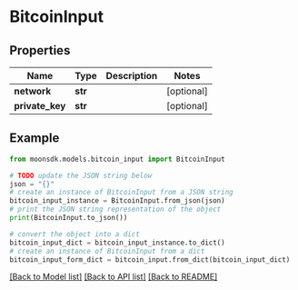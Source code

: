 # BitcoinInput

## Properties

| Name             | Type    | Description | Notes       |
| ---------------- | ------- | ----------- | ----------- |
| **network**      | **str** |             | \[optional] |
| **private\_key** | **str** |             | \[optional] |

## Example

```python
from moonsdk.models.bitcoin_input import BitcoinInput

# TODO update the JSON string below
json = "{}"
# create an instance of BitcoinInput from a JSON string
bitcoin_input_instance = BitcoinInput.from_json(json)
# print the JSON string representation of the object
print(BitcoinInput.to_json())

# convert the object into a dict
bitcoin_input_dict = bitcoin_input_instance.to_dict()
# create an instance of BitcoinInput from a dict
bitcoin_input_form_dict = bitcoin_input.from_dict(bitcoin_input_dict)
```

[\[Back to Model list\]](./#documentation-for-models) [\[Back to API list\]](./#documentation-for-api-endpoints) [\[Back to README\]](./)
